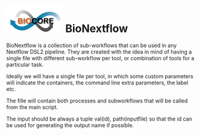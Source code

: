 # ![BioNextflow](https://github.com/CRG-CNAG/BioCoreMiscOpen/blob/master/logo/biocore-logo_small.png) BioNextflow

BioNextflow is a collection of sub-workflows that can be used in any Nextflow DSL2 pipeline. They are created with the idea in mind of having a single file with different sub-workflow per tool, or combination of tools for a particular task. 

Ideally we will have a single file per tool, in which some custom parameters will indicate the containers, the command line extra parameters, the label etc. 

The fille will contain both processes and subworkflows that will be called from the main script. 

The input should be always a tuple val(id), path(inputfile) so that the id can be used for generating the output name if possible.

